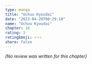 ```yaml
---
type: manga
title: "Uchuu Kyoudai"
date: "2023-04-20T08:29:10"
name: "Uchuu Kyoudai"
chapter: 16
rating: 3
ratingEmoji: ⭐️⭐️⭐️
share: false
---
```


_[No review was written for this chapter]_
